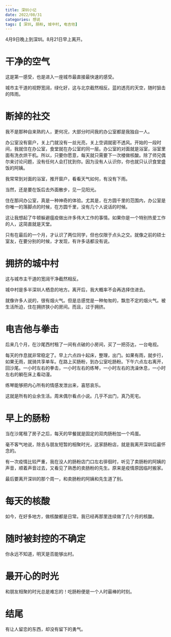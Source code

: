 ```yaml
---
title: 深圳小记
date: 2022/08/31
categories: 想说
tags: [ 深圳, 肠粉, 城中村, 电吉他]
---
```


<!-- toc -->

<!-- more -->

4月9日晚上到深圳。8月21日早上离开。  

# 干净的空气

这是第一感受，也是进入一座城市最直接最快速的感受。  

城市主干道的视野宽阔，绿化好，这与北京截然相反。蓝的透亮的天空，随时狙击的阵雨。

# 断掉的社交

我不是那种自来熟的人，更何况，大部分时间我的办公室都是我独自一人。

办公室没有窗户，关上门就没有一丝光亮，关上空调就密不透风。开始的一段时间，我就住在办公室，食堂就在办公室的同一层。办公室的对面就是浴室，浴室里面有洗衣烘干机。所以，只要你愿意，每天就只需要下一次楼做核酸。除了师兄偶尔来讨论问题，没有任何人会打扰到你。因为没有人认识你，你也就只认识食堂盛饭的阿姨。

我常常到对面的浴室，推开窗户，看看天气如何，有没有下雨。

当然，还是要在饭后去外面散步，见一见阳光。

住在那间办公室，真是一种神奇的体验。尤其是，在方圆千里的范围内，办公室是你唯一的落脚点的时候，在方圆千里，没有几个人说话的时候。

这让我想起了牛顿躲避瘟疫做出许多伟大工作的事情。如果你是一个特别热爱工作的人，这简直就是天堂。

只有在最后的一个月，才认识了两位同学，但也仅限于点头之交。就像之前的硕士室友，在要分别的时候，才发现，有许多话都没有说。

# 拥挤的城中村

这与城市主干道的宽阔干净截然相反。

城中村是多半深圳人栖息的地方。离开后，我大概率不会再选择住进去。

就像许多人说的，很有烟火气。但是总感觉是一种匆匆的，飘忽不定的烟火气。被生活所迫，住在拥挤狭小的房间。而且，过于拥挤。

# 电吉他与拳击

后来几个月，在沙尾西村租了一间有点破的小房间，买了一把芬达，一台电视。

每天的作息就非常稳定了。早上六点四十起床，整理，出门。如果有雨，就步行，如果无雨，就骑共享单车。在路上买肠粉，到办公室吃肠粉。下午六点左右离开，回沙尾。一小时左右的拳击，一小时左右的练琴，一小时左右的洗澡休息，一小时左右的躺在床上看动漫。

练琴能够把内心所有的情感发泄出来，喜怒哀乐。

这就是所有的业余生活。周末偶尔看点小说。几乎不出门，真乃死宅。

# 早上的肠粉

当在沙尾租了房子之后，每天的早餐就是固定的双肉肠粉加一个鸡蛋。

毫不客气地说，除去与朋友短暂的相聚时光，这家肠粉店，就是我离开深圳后最怀念的。

有一次疫情比较严重，我在没人的肠粉店门口左右徘徊时，听见了卖肠粉的阿姨的声音，顺着声音过去，又看见了熟悉的卖肠粉的先生。原来是疫情原因临时搬家。

最后要离开深圳的那个周一，和卖肠粉的阿姨和先生道了别。

# 每天的核酸

如今，在好多地方，做核酸都是日常。我已经再那里连续做了几个月的核酸。

# 随时被封控的不确定

你永远不知道，明天是否能够出村。

# 最开心的时光

和朋友相聚的时光总是难忘的！吃肠粉便是一个人时最棒的时刻。

# 结尾

有让人留恋的东西，却没有留下的勇气。